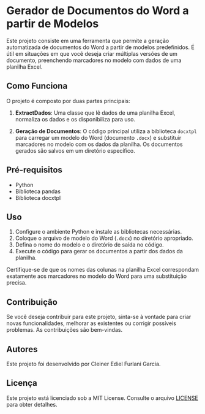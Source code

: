 # Gerador de Documentos do Word a partir de Modelos

Este projeto consiste em uma ferramenta que permite a geração automatizada de documentos do Word a partir de modelos predefinidos. É útil em situações em que você deseja criar múltiplas versões de um documento, preenchendo marcadores no modelo com dados de uma planilha Excel.

## Como Funciona

O projeto é composto por duas partes principais:

1. **ExtractDados**: Uma classe que lê dados de uma planilha Excel, normaliza os dados e os disponibiliza para uso.

2. **Geração de Documentos**: O código principal utiliza a biblioteca `docxtpl` para carregar um modelo do Word (documento `.docx`) e substituir marcadores no modelo com os dados da planilha. Os documentos gerados são salvos em um diretório específico.

## Pré-requisitos

- Python
- Biblioteca pandas
- Biblioteca docxtpl

## Uso

1. Configure o ambiente Python e instale as bibliotecas necessárias.
2. Coloque o arquivo de modelo do Word (`.docx`) no diretório apropriado.
3. Defina o nome do modelo e o diretório de saída no código.
4. Execute o código para gerar os documentos a partir dos dados da planilha.

Certifique-se de que os nomes das colunas na planilha Excel correspondam exatamente aos marcadores no modelo do Word para uma substituição precisa.

## Contribuição

Se você deseja contribuir para este projeto, sinta-se à vontade para criar novas funcionalidades, melhorar as existentes ou corrigir possíveis problemas. As contribuições são bem-vindas.

## Autores

Este projeto foi desenvolvido por Cleiner Ediel Furlani Garcia.

## Licença

Este projeto está licenciado sob a MIT License. Consulte o arquivo [LICENSE](LICENSE) para obter detalhes.
